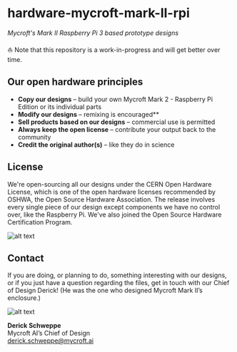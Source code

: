 # hardware-mycroft-mark-II-rpi
*Mycroft's Mark II Raspberry Pi 3 based prototype designs* 

⛵️ Note that this repository is a work-in-progress and will get better over time.

## Our open hardware principles
* **Copy our designs** – build your own Mycroft Mark 2 - Raspberry Pi Edition or its individual parts
* **Modify our designs** – remixing is encouraged**
* **Sell products based on our designs** – commercial use is permitted
* **Always keep the open license** – contribute your output back to the community
* **Credit the original author(s)** – like they do in science

## License
We're open-sourcing all our designs under the CERN Open Hardware License, which is one of the open hardware licenses recommended by OSHWA, the Open Source Hardware Association. The release involves every single piece of our design except components we have no control over, like the Raspberry Pi. We've also joined the Open Source Hardware Certification Program.

![alt text](https://github.com/MycroftAI/hardware-mycroft-mark-1/blob/master/oshw.png "OSHW")

## Contact
If you are doing, or planning to do, something interesting with our designs, or if you just have a question regarding the files, get in touch with our Chief of Design Derick! (He was the one who designed Mycroft Mark II’s enclosure.)

![alt text](https://github.com/MycroftAI/hardware-mycroft-mark-1/blob/master/Derick.png "Derick")

**Derick Schweppe**  
Mycroft AI’s Chief of Design  
derick.schweppe@mycroft.ai
